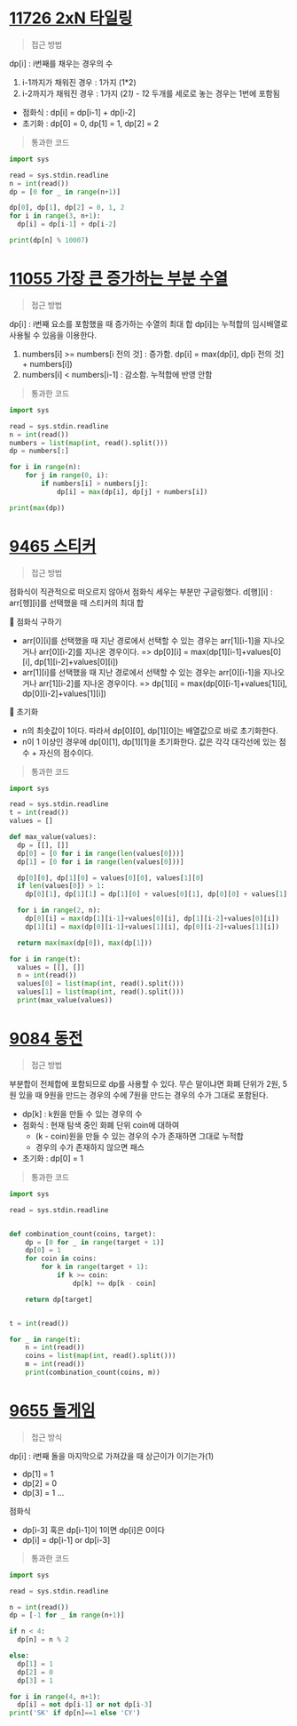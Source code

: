 # [11726 2xN 타일링](https://www.acmicpc.net/problem/11726)

> 접근 방법

dp[i] : i번째를 채우는 경우의 수
1) i-1까지가 채워진 경우 : 1가지 (1*2)
2) i-2까지가 채워진 경우 : 1가지 (2*1) - 1*2 두개를 세로로 놓는 경우는 1번에 포함됨

- 점화식 : dp[i] = dp[i-1] + dp[i-2]
- 초기화 : dp[0] = 0, dp[1] = 1, dp[2] = 2

> 통과한 코드

```python
import sys

read = sys.stdin.readline
n = int(read())
dp = [0 for _ in range(n+1)]

dp[0], dp[1], dp[2] = 0, 1, 2
for i in range(3, n+1):
  dp[i] = dp[i-1] + dp[i-2]

print(dp[n] % 10007)
```

# [11055 가장 큰 증가하는 부분 수열](https://www.acmicpc.net/problem/11055)

> 접근 방법

dp[i] : i번째 요소를 포함했을 때 증가하는 수열의 최대 합
dp[i]는 누적합의 임시배열로 사용될 수 있음을 이용한다.

1) numbers[i] >= numbers[i 전의 것] : 증가함. dp[i] = max(dp[i], dp[i 전의 것] + numbers[i])
2) numbers[i] < numbers[i-1] : 감소함. 누적합에 반영 안함


> 통과한 코드

```python
import sys

read = sys.stdin.readline
n = int(read())
numbers = list(map(int, read().split()))
dp = numbers[:]

for i in range(n):
    for j in range(0, i):
        if numbers[i] > numbers[j]:
            dp[i] = max(dp[i], dp[j] + numbers[i])

print(max(dp))
```

# [9465 스티커](https://www.acmicpc.net/problem/9465)

> 접근 방법

점화식이 직관적으로 떠오르지 않아서 점화식 세우는 부분만 구글링했다.
d[행][i] : arr[헹][i]를 선택했을 때 스티커의 최대 합

🔖 점화식 구하기
- arr[0][i]를 선택했을 때 지난 경로에서 선택할 수 있는 경우는 arr[1][i-1]을 지나오거나 arr[0][i-2]를 지나온 경우이다.
    => dp[0][i] = max(dp[1][i-1]+values[0][i], dp[1][i-2]+values[0][i])
- arr[1][i]를 선택했을 때 지난 경로에서 선택할 수 있는 경우는 arr[0][i-1]을 지나오거나 arr[1][i-2]를 지나온 경우이다.
    => dp[1][i] = max(dp[0][i-1]+values[1][i], dp[0][i-2]+values[1][i])

🔖 초기화
- n의 최솟값이 1이다. 따라서 dp[0][0], dp[1][0]는 배열값으로 바로 초기화한다.
- n이 1 이상인 경우에 dp[0][1], dp[1][1]을 초기화한다. 값은 각각 대각선에 있는 점수 + 자신의 점수이다.


> 통과한 코드

```python
import sys

read = sys.stdin.readline
t = int(read())
values = []

def max_value(values):
  dp = [[], []]
  dp[0] = [0 for i in range(len(values[0]))]
  dp[1] = [0 for i in range(len(values[0]))]

  dp[0][0], dp[1][0] = values[0][0], values[1][0]
  if len(values[0]) > 1:
    dp[0][1], dp[1][1] = dp[1][0] + values[0][1], dp[0][0] + values[1][1]

  for i in range(2, n):
    dp[0][i] = max(dp[1][i-1]+values[0][i], dp[1][i-2]+values[0][i])
    dp[1][i] = max(dp[0][i-1]+values[1][i], dp[0][i-2]+values[1][i])

  return max(max(dp[0]), max(dp[1]))

for i in range(t):
  values = [[], []]
  n = int(read())
  values[0] = list(map(int, read().split()))
  values[1] = list(map(int, read().split()))
  print(max_value(values))

```


# [9084 동전](https://www.acmicpc.net/problem/9084)

> 접근 방법

부분합이 전체합에 포함되므로 dp를 사용할 수 있다.
무슨 말이냐면 화폐 단위가 2원, 5원 있을 때 9원을 만드는 경우의 수에 7원을 만드는 경우의 수가 그대로 포함된다.

- dp[k] : k원을 만들 수 있는 경우의 수
- 점화식 : 현재 탐색 중인 화폐 단위 coin에 대하여
  - (k - coin)원을 만들 수 있는 경우의 수가 존재하면 그대로 누적합
  - 경우의 수가 존재하지 않으면 패스
- 초기화 : dp[0] = 1


> 통과한 코드

```python
import sys

read = sys.stdin.readline


def combination_count(coins, target):
    dp = [0 for _ in range(target + 1)]
    dp[0] = 1
    for coin in coins:
        for k in range(target + 1):
            if k >= coin:
                dp[k] += dp[k - coin]

    return dp[target]


t = int(read())

for _ in range(t):
    n = int(read())
    coins = list(map(int, read().split()))
    m = int(read())
    print(combination_count(coins, m))

```


# [9655 돌게임](https://www.acmicpc.net/problem/9655)

> 접근 방식

dp[i] : i번째 돌을 마지막으로 가져갔을 때 상근이가 이기는가(1)
- dp[1] = 1
- dp[2] = 0
- dp[3] = 1
...

점화식
- dp[i-3] 혹은 dp[i-1]이 1이면 dp[i]은 0이다 
- dp[i] = dp[i-1] or dp[i-3]

> 통과한 코드

```python
import sys

read = sys.stdin.readline

n = int(read())
dp = [-1 for _ in range(n+1)]

if n < 4:
  dp[n] = n % 2

else:
  dp[1] = 1
  dp[2] = 0
  dp[3] = 1

for i in range(4, n+1):
  dp[i] = not dp[i-1] or not dp[i-3]
print('SK' if dp[n]==1 else 'CY')
```

